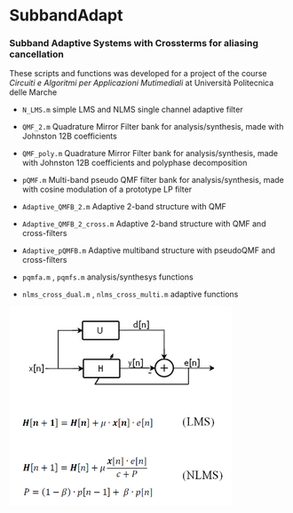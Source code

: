 # SubbandAdapt
### Subband Adaptive Systems with Crossterms for aliasing cancellation

These scripts and functions was developed for a project of the course *Circuiti e Algoritmi per Applicazioni Mutimediali* at Università Politecnica delle Marche

* `N_LMS.m` simple LMS and NLMS single channel adaptive filter

* `QMF_2.m` Quadrature Mirror Filter bank for analysis/synthesis, made with Johnston 12B coefficients

* `QMF_poly.m` Quadrature Mirror Filter bank for analysis/synthesis, made with Johnston 12B coefficients and polyphase decomposition

* `pQMF.m` Multi-band pseudo QMF filter bank for analysis/synthesis, made with cosine modulation of a prototype LP filter

* `Adaptive_QMFB_2.m` Adaptive 2-band structure with QMF

* `Adaptive_QMFB_2_cross.m` Adaptive 2-band structure with QMF and cross-filters

* `Adaptive_pQMFB.m` Adaptive multiband structure with pseudoQMF and cross-filters

* `pqmfa.m` , `pqmfs.m` analysis/synthesys functions

* `nlms_cross_dual.m` , `nlms_cross_multi.m` adaptive functions

<img src="images/lms.png" width=400>
